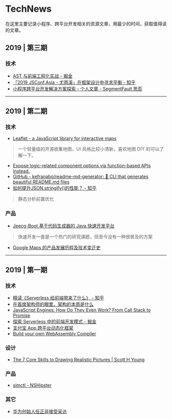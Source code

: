 # TechNews

在这里主要记录小程序、跨平台开发相关的资源文章，用最少的时间，获取值得读的文章。

## 2019 | 第三期

### 技术

* [AST 与前端工程化实战 - 掘金](https://juejin.im/post/5d50d1d9f265da03aa25607b)
* [「2019 JSConf.Asia - 尤雨溪」在框架设计中寻求平衡 - 知乎](https://zhuanlan.zhihu.com/p/76622839)
* [小程序跨平台开发解决方案探索 - 个人文章 - SegmentFault 思否](https://segmentfault.com/a/1190000019940902)

<HR>

## 2019 | 第二期

### 技术

- [Leaflet - a JavaScript library for interactive maps](https://leafletjs.com/)
> 一个轻量级的开源收集地图，UI 风格比较小清新，喜欢地图 DIY 的可以了解一下。

- [Expose logic-related component options via function-based APIs instead.](https://github.com/vuejs/rfcs/blob/function-apis/active-rfcs/0000-function-api.md)
- [GitHub - kefranabg/readme-md-generator: 📄 CLI that generates beautiful README.md files](https://github.com/kefranabg/readme-md-generator)
- [如何提升JSON.stringify()的性能？ - 知乎](https://zhuanlan.zhihu.com/p/68183339)
> 静态分析前置优化


### 产品

- [Jeecg-Boot 基于代码生成器的 Java 快速开发平台](https://mp.weixin.qq.com/s/eEh37wPYDDIY5G-m5Vo9bw)
> 快速开发一直是一个热门的研究课题，但至今没有一种很普及的方案

- [Google Maps 的产品发展历程及技术变迁史](https://mp.weixin.qq.com/s?__biz=MzA3MDMwOTcwMg==&mid=2650006958&idx=1&sn=7f91d56c1ae69bb17b75fdad6ccfaf8a)

<HR>

## 2019 | 第一期

### 技术

- [精读《Serverless 给前端带来了什么》 - 知乎](https://zhuanlan.zhihu.com/p/58877583)
- [在首席架构师的眼里，架构的本质是什么](https://maimai.cn/article/detail?fid=1251213962&efid=yGS-_lNQoENXsmAEPnoDvQ)
- [JavaScript Engines: How Do They Even Work? From Call Stack to Promise](https://www.valentinog.com/blog/engines/)
- [探索 Serverless 中的前端开发模式 - 掘金](https://juejin.im/post/5cdc3dc2e51d453b6c1d9d3a)
- [支付宝 App 跨平台动态化框架](https://mp.weixin.qq.com/s?__biz=MzIyMjQ0MTU0NA==&mid=2247489320&idx=1&sn=125159513f9f5a5a6b90cbcdaf4eacfe)
- [Build your own WebAssembly Compiler](https://blog.scottlogic.com/2019/05/17/webassembly-compiler.html)

### 设计

- [The 7 Core Skills to Drawing Realistic Pictures | Scott H Young](https://www.scotthyoung.com/blog/2019/04/17/7-realistic-drawing-skills/)

### 产品

- [simctl - NSHipster](https://nshipster.com/simctl/)

### 其它

- [华为创始人任正非接受采访](https://mp.weixin.qq.com/s/r0DhDJezHTD7KLdL9_5KNQ)
